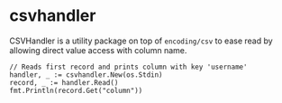 # csvhandler

CSVHandler is a utility package on top of `encoding/csv` to ease read by allowing direct value access with column name.

```golang
// Reads first record and prints column with key 'username'
handler, _ := csvhandler.New(os.Stdin)
record, _ := handler.Read()
fmt.Println(record.Get("column"))
```